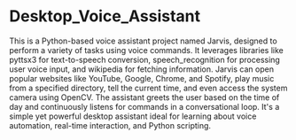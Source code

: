 # Desktop_Voice_Assistant
This is a Python-based voice assistant project named Jarvis, designed to perform a variety of tasks using voice commands. It leverages libraries like pyttsx3 for text-to-speech conversion, speech_recognition for processing user voice input, and wikipedia for fetching information. Jarvis can open popular websites like YouTube, Google, Chrome, and Spotify, play music from a specified directory, tell the current time, and even access the system camera using OpenCV. The assistant greets the user based on the time of day and continuously listens for commands in a conversational loop. It's a simple yet powerful desktop assistant ideal for learning about voice automation, real-time interaction, and Python scripting.

